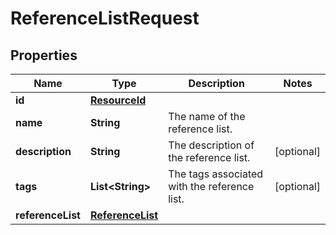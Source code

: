 

# ReferenceListRequest


## Properties

| Name | Type | Description | Notes |
|------------ | ------------- | ------------- | -------------|
|**id** | [**ResourceId**](ResourceId.md) |  |  |
|**name** | **String** | The name of the reference list. |  |
|**description** | **String** | The description of the reference list. |  [optional] |
|**tags** | **List&lt;String&gt;** | The tags associated with the reference list. |  [optional] |
|**referenceList** | [**ReferenceList**](ReferenceList.md) |  |  |



